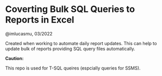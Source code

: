 # Coverting Bulk SQL Queries to Reports in Excel
@imlucasmu, 03/2022

Created when working to automate daily report updates. This can help to update bulk of reports providing SQL query files automatically.

**Caution:**

This repo is used for T-SQL queires (espcially queries for SSMS).
